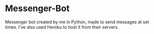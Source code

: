 # Messenger-Bot
Messenger bot created by me in Python, made to send messages at set times. I've also used Heroku to host it from their servers.